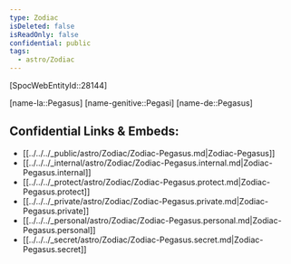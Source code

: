 ```yaml
---
type: Zodiac
isDeleted: false
isReadOnly: false
confidential: public
tags:
  - astro/Zodiac
---
```


[SpocWebEntityId::28144]



[name-la::Pegasus]
[name-genitive::Pegasi]
[name-de::Pegasus]


## Confidential Links & Embeds: 
- [[../../../_public/astro/Zodiac/Zodiac-Pegasus.md|Zodiac-Pegasus]] 
- [[../../../_internal/astro/Zodiac/Zodiac-Pegasus.internal.md|Zodiac-Pegasus.internal]] 
- [[../../../_protect/astro/Zodiac/Zodiac-Pegasus.protect.md|Zodiac-Pegasus.protect]] 
- [[../../../_private/astro/Zodiac/Zodiac-Pegasus.private.md|Zodiac-Pegasus.private]] 
- [[../../../_personal/astro/Zodiac/Zodiac-Pegasus.personal.md|Zodiac-Pegasus.personal]] 
- [[../../../_secret/astro/Zodiac/Zodiac-Pegasus.secret.md|Zodiac-Pegasus.secret]] 
